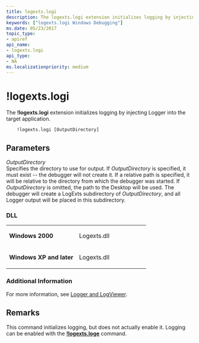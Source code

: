 ```yaml
---
title: logexts.logi
description: The logexts.logi extension initializes logging by injecting Logger into the target application.
keywords: ["logexts.logi Windows Debugging"]
ms.date: 05/23/2017
topic_type:
- apiref
api_name:
- logexts.logi
api_type:
- NA
ms.localizationpriority: medium
---
```


# !logexts.logi


The **!logexts.logi** extension initializes logging by injecting Logger into the target application.

```dbgcmd
    !logexts.logi [OutputDirectory] 
```

## <span id="ddk__logexts_logi_dbg"></span><span id="DDK__LOGEXTS_LOGI_DBG"></span>Parameters


<span id="_______OutputDirectory______"></span><span id="_______outputdirectory______"></span><span id="_______OUTPUTDIRECTORY______"></span> *OutputDirectory*   
Specifies the directory to use for output. If *OutputDirectory* is specified, it must exist -- the debugger will not create it. If a relative path is specified, it will be relative to the directory from which the debugger was started. If *OutputDirectory* is omitted, the path to the Desktop will be used. The debugger will create a LogExts subdirectory of *OutputDirectory*, and all Logger output will be placed in this subdirectory.

### <span id="DLL"></span><span id="dll"></span>DLL

<table>
<colgroup>
<col width="50%" />
<col width="50%" />
</colgroup>
<tbody>
<tr class="odd">
<td align="left"><p><strong>Windows 2000</strong></p></td>
<td align="left"><p>Logexts.dll</p></td>
</tr>
<tr class="even">
<td align="left"><p><strong>Windows XP and later</strong></p></td>
<td align="left"><p>Logexts.dll</p></td>
</tr>
</tbody>
</table>

 

### <span id="Additional_Information"></span><span id="additional_information"></span><span id="ADDITIONAL_INFORMATION"></span>Additional Information

For more information, see [Logger and LogViewer](logger-and-logviewer.md).

Remarks
-------

This command initializes logging, but does not actually enable it. Logging can be enabled with the [**!logexts.loge**](-logexts-loge.md) command.

 

 





